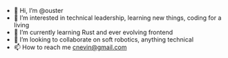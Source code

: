 - 👋 Hi, I’m @ouster
- 👀 I’m interested in technical leadership, learning new things, coding for a living
- 🌱 I’m currently learning Rust and ever evolving frontend
- 💞️ I’m looking to collaborate on soft robotics, anything technical
- 📫 How to reach me cnevin@gmail.com

<!---
ouster/ouster is a ✨ special ✨ repository because its `README.md` (this file) appears on your GitHub profile.
You can click the Preview link to take a look at your changes.
--->
